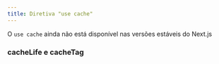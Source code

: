 ```yaml
---
title: Diretiva "use cache"
---
```


O `use cache` ainda não está disponível nas versões estáveis do Next.js

### cacheLife e cacheTag

